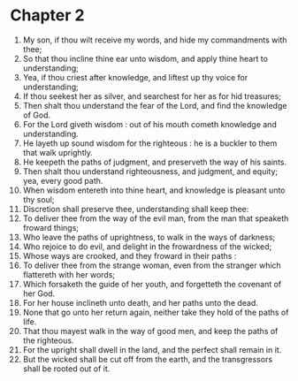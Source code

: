 # Chapter 2

1. My son, if thou wilt receive my words, and hide my commandments with thee;
2. So that thou incline thine ear unto wisdom, and apply thine heart to understanding;
3. Yea, if thou criest after knowledge, and liftest up thy voice for understanding;
4. If thou seekest her as silver, and searchest for her as for hid treasures;
5. Then shalt thou understand the fear of the Lord, and find the knowledge of God.
6. For the Lord giveth wisdom : out of his mouth cometh knowledge and understanding.
7. He layeth up sound wisdom for the righteous : he is a buckler to them that walk uprightly.
8. He keepeth the paths of judgment, and preserveth the way of his saints.
9. Then shalt thou understand righteousness, and judgment, and equity; yea, every good path.
10. When wisdom entereth into thine heart, and knowledge is pleasant unto thy soul;
11. Discretion shall preserve thee, understanding shall keep thee:
12. To deliver thee from the way of the evil man, from the man that speaketh froward things;
13. Who leave the paths of uprightness, to walk in the ways of darkness;
14. Who rejoice to do evil, and delight in the frowardness of the wicked;
15. Whose ways are crooked, and they froward in their paths :
16. To deliver thee from the strange woman, even from the stranger which flattereth with her words;
17. Which forsaketh the guide of her youth, and forgetteth the covenant of her God.
18. For her house inclineth unto death, and her paths unto the dead.
19. None that go unto her return again, neither take they hold of the paths of life.
20. That thou mayest walk in the way of good men, and keep the paths of the righteous.
21. For the upright shall dwell in the land, and the perfect shall remain in it.
22. But the wicked shall be cut off from the earth, and the transgressors shall be rooted out of it.

